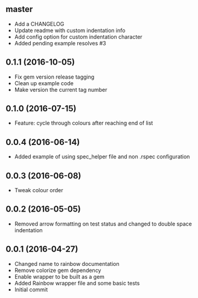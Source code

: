 ## master

- Add a CHANGELOG
- Update readme with custom indentation info
- Add config option for custom indentation character
- Added pending example resolves #3

## 0.1.1 (2016-10-05)

- Fix gem version release tagging
- Clean up example code
- Make version the current tag number

## 0.1.0 (2016-07-15)

- Feature: cycle through colours after reaching end of list

## 0.0.4 (2016-06-14)

- Added example of using spec_helper file and non .rspec configuration

## 0.0.3 (2016-06-08)

- Tweak colour order

## 0.0.2 (2016-05-05)

- Removed arrow formatting on test status and changed to double space indentation

## 0.0.1 (2016-04-27)

- Changed name to rainbow documentation
- Remove colorize gem dependency
- Enable wrapper to be built as a gem
- Added Rainbow wrapper file and some basic tests
- Initial commit
